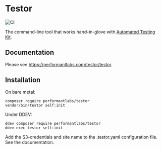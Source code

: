 # Testor

![CI](https://github.com/Performant-Labs/testor/actions/workflows/php.yml/badge.svg?branch=main)

The command-line tool that works hand-in-glove with [Automated Testing Kit](https://www.drupal.org/project/automated_testing_kit).

## Documentation
Please see https://performantlabs.com/testor/testor.

## Installation

On bare metal:
```shell
composer require performantlabs/testor
vendor/bin/testor self:init
```

Under DDEV:
```shell
ddev composer require performantlabs/testor
ddev exec testor self:init
```

Add the S3-credentials and site name to the .testor.yaml configuration 
file. See the documentation. 
